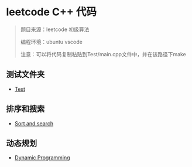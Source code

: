 # leetcode C++ 代码

> 题目来源：leetcode 初级算法
>
> 编程环境：ubuntu vscode
>  
> 注意：可以将代码复制粘贴到Test/main.cpp文件中，并在该路径下make
>

## 测试文件夹

* [Test](/Test/README.md)

## 排序和搜索

* [Sort and search](/SortAndSearch/README.md)

## 动态规划

* [Dynamic Programming](/DynamicProgramming/README.md)